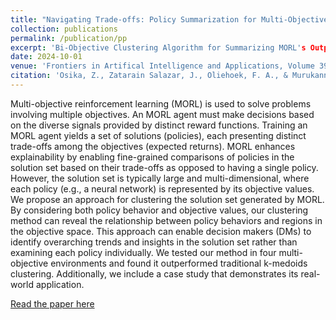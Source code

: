 ```yaml
---
title: "Navigating Trade-offs: Policy Summarization for Multi-Objective Reinforcement Learning"
collection: publications
permalink: /publication/pp
excerpt: 'Bi-Objective Clustering Algorithm for Summarizing MORL's Outputs'
date: 2024-10-01
venue: 'Frontiers in Artifical Intelligence and Applications, Volume 392: ECAI 2024'
citation: 'Osika, Z., Zatarain Salazar, J., Oliehoek, F. A., & Murukannaiah, P. K. (2024). Navigating Trade-offs: Policy Summarization for Multi-Objective Reinforcement Learning. In Frontiers in Artificial Intelligence and Applications, 392: ECAI 2024 (pp. 2919–2926).'
---
```

Multi-objective reinforcement learning (MORL) is used to solve problems involving multiple objectives. An MORL agent must make decisions based on the diverse signals provided by distinct reward functions. Training an MORL agent yields a set of solutions (policies), each presenting distinct trade-offs among the objectives (expected returns). MORL enhances explainability by enabling fine-grained comparisons of policies in the solution set based on their trade-offs as opposed to having a single policy. However, the solution set is typically large and multi-dimensional, where each policy (e.g., a neural network) is represented by its objective values.
We propose an approach for clustering the solution set generated by MORL. By considering both policy behavior and objective values, our clustering method can reveal the relationship between policy behaviors and regions in the objective space. This approach can enable decision makers (DMs) to identify overarching trends and insights in the solution set rather than examining each policy individually. We tested our method in four multi-objective environments and found it outperformed traditional k-medoids clustering. Additionally, we include a case study that demonstrates its real-world application.


[Read the paper here](https://dx.doi.org/10.3233/FAIA240830v)
